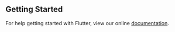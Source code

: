 ## Getting Started

For help getting started with Flutter, view our online
[documentation](https://flutter.io/).

